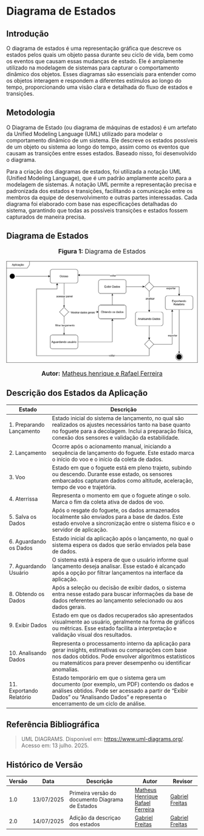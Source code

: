 # Diagrama de Estados

## Introdução

O diagrama de estados é uma representação gráfica que descreve os estados pelos quais um objeto passa durante seu ciclo de vida, bem como os eventos que causam essas mudanças de estado. Ele é amplamente utilizado na modelagem de sistemas para capturar o comportamento dinâmico dos objetos. Esses diagramas são essenciais para entender como os objetos interagem e respondem a diferentes estímulos ao longo do tempo, proporcionando uma visão clara e detalhada do fluxo de estados e transições.

## Metodologia

O Diagrama de Estado (ou diagrama de máquinas de estados) é um artefato da
Unified Modeling Language (UML) utilizado para modelar o comportamento dinâmico
de um sistema. Ele descreve os estados possíveis de um objeto ou sistema ao longo do tempo, assim como os eventos que causam as transições entre esses estados. Baseado nisso, foi desenvolvido o diagrama.

Para a criação dos diagramas de estados, foi utilizada a notação UML (Unified Modeling Language), que é um padrão amplamente aceito para a modelagem de sistemas. A notação UML permite a representação precisa e padronizada dos estados e transições, facilitando a comunicação entre os membros da equipe de desenvolvimento e outras partes interessadas. Cada diagrama foi elaborado com base nas especificações detalhadas do sistema, garantindo que todas as possíveis transições e estados fossem capturados de maneira precisa.


## Diagrama de Estados

<div align="center">
<font size="3"><p style="text-align: center"><b>Figura 1:</b> Diagrama de Estados</p></font>

![Figura1](../assets/Diagrama%20de%20Estado%20-%20Software.png)
<font size="3"><p style="text-align: center"><b>Autor:</b> <a href="https://github.com/RafaelCLG0">Matheus henrique e Rafael Ferreira</a></p></font> 
</div>

## Descrição dos Estados da Aplicação

| Estado                   | Descrição                                                                                                                                 |
|--------------------------|-------------------------------------------------------------------------------------------------------------------------------------------|
| 1. Preparando Lançamento | Estado inicial do sistema de lançamento, no qual são realizados os ajustes necessários tanto na base quanto no foguete para a decolagem. Inclui a preparação física, conexão dos sensores e validação da estabilidade. |
| 2. Lançamento            | Ocorre após o acionamento manual, iniciando a sequência de lançamento do foguete. Este estado marca o início do voo e o início da coleta de dados. |
| 3. Voo                   | Estado em que o foguete está em pleno trajeto, subindo ou descendo. Durante esse estado, os sensores embarcados capturam dados como altitude, aceleração, tempo de voo e trajetória. |
| 4. Aterrissa             | Representa o momento em que o foguete atinge o solo. Marca o fim da coleta ativa de dados de voo.                                         |
| 5. Salva os Dados        | Após o resgate do foguete, os dados armazenados localmente são enviados para a base de dados. Este estado envolve a sincronização entre o sistema físico e o servidor de aplicação. |
| 6. Aguardando os Dados   | Estado inicial da aplicação após o lançamento, no qual o sistema espera os dados que serão enviados pela base de dados.                  |
| 7. Aguardando Usuário    | O sistema está à espera de que o usuário informe qual lançamento deseja analisar. Esse estado é alcançado após a opção por filtrar lançamentos na interface da aplicação. |
| 8. Obtendo os Dados      | Após a seleção ou decisão de exibir dados, o sistema entra nesse estado para buscar informações da base de dados referentes ao lançamento selecionado ou aos dados gerais. |
| 9. Exibir Dados          | Estado em que os dados recuperados são apresentados visualmente ao usuário, geralmente na forma de gráficos ou métricas. Esse estado facilita a interpretação e validação visual dos resultados. |
| 10. Analisando Dados     | Representa o processamento interno da aplicação para gerar insights, estimativas ou comparações com base nos dados obtidos. Pode envolver algoritmos estatísticos ou matemáticos para prever desempenho ou identificar anomalias. |
| 11. Exportando Relatório | Estado temporário em que o sistema gera um documento (por exemplo, um PDF) contendo os dados e análises obtidos. Pode ser acessado a partir de “Exibir Dados” ou “Analisando Dados” e representa o encerramento de um ciclo de análise. |



## Referência Bibliográfica
> UML DIAGRAMS. Disponível em: https://www.uml-diagrams.org/. Acesso em: 13 julho. 2025.


## Histórico de Versão
| Versão | Data       | Descrição                                      | Autor               | Revisor               |
|--------|------------|------------------------------------------------|---------------------|-----------------------|
| 1.0    | 13/07/2025 | Primeira versão do documento Diagrama de Estados| [Matheus Henrique]() <br> [Rafael Ferreira](https://github.com/RafaelCLG0) <br> | [Gabriel Freitas](https://github.com/gabrielfreitass1) |
| 2.0    | 14/07/2025 | Adição da descriçao dos estados| [Gabriel Freitas](https://github.com/gabrielfreitass1) | [Gabriel Freitas](https://github.com/gabrielfreitass1) |
